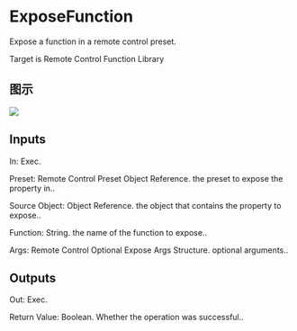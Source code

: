 # ExposeFunction

Expose a function in a remote control preset.

Target is Remote Control Function Library

## 图示

![]($-20221218-20330311.png)

## Inputs

In: Exec.

Preset: Remote Control Preset Object Reference. the preset to expose the property in..

Source Object: Object Reference. the object that contains the property to expose..

Function: String. the name of the function to expose..

Args: Remote Control Optional Expose Args Structure. optional arguments..  

## Outputs

Out: Exec.

Return Value: Boolean. Whether the operation was successful..

